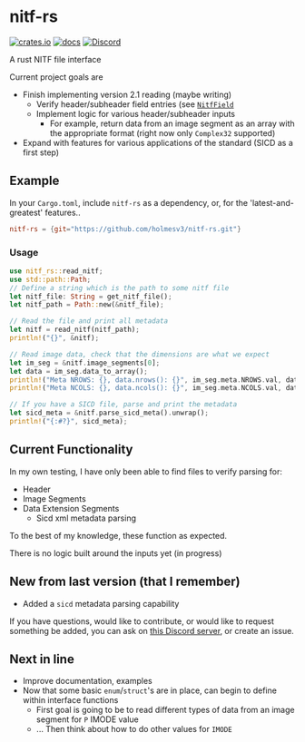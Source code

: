 # nitf-rs

[![crates.io](https://img.shields.io/crates/v/nitf-rs)](https://crates.io/crates/nitf-rs)
[![docs](https://img.shields.io/docsrs/nitf-rs)](https://docs.rs/nitf-rs/latest/nitf_rs/)
[![Discord](https://img.shields.io/discord/1109246714721865810?label=discord&logo=discord&logoColor=white&color=blue)](https://discord.gg/Kg7NwN4XgS)

A rust NITF file interface

Current project goals are
- Finish implementing version 2.1 reading (maybe writing)
  - Verify header/subheader field entries (see [`NitfField`](https://docs.rs/nitf-rs/0.1.4/nitf_rs/nitf_2_1/types/struct.NitfField.html)
  - Implement logic for various header/subheader inputs 
      - For example, return data from an image segment as an array with the appropriate format (right now only `Complex32` supported)
- Expand with features for various applications of the standard (SICD as a first step)


## Example
In your `Cargo.toml`, include `nitf-rs` as a dependency, or, for the 'latest-and-greatest' features..
```toml
nitf-rs = {git="https://github.com/holmesv3/nitf-rs.git"}
```
### Usage
```rust
use nitf_rs::read_nitf;
use std::path::Path;
// Define a string which is the path to some nitf file
let nitf_file: String = get_nitf_file();
let nitf_path = Path::new(&nitf_file);

// Read the file and print all metadata
let nitf = read_nitf(nitf_path);
println!("{}", &nitf);

// Read image data, check that the dimensions are what we expect
let im_seg = &nitf.image_segments[0];
let data = im_seg.data_to_array();
println!("Meta NROWS: {}, data.nrows(): {}", im_seg.meta.NROWS.val, data.nrows());
println!("Meta NCOLS: {}, data.ncols(): {}", im_seg.meta.NCOLS.val, data.ncols());

// If you have a SICD file, parse and print the metadata
let sicd_meta = &nitf.parse_sicd_meta().unwrap();
println!("{:#?}", sicd_meta);
```

## Current Functionality

In my own testing, I have only been able to find files to verify parsing for:
- Header
- Image Segments
- Data Extension Segments
  - Sicd xml metadata parsing

To the best of my knowledge, these function as expected.

There is no logic built around the inputs yet (in progress)

## New from last version (that I remember)
- Added a `sicd` metadata parsing capability

If you have questions, would like to contribute, or would like to request 
something be added, you can ask on [this Discord server](https://discord.gg/Kg7NwN4XgS), or create an issue.

## Next in line
- Improve documentation, examples
- Now that some basic `enum`/`struct`'s are in place, can begin to define within interface functions
  - First goal is going to be to read different types of data from an image segment for `P` IMODE value
  - ... Then think about how to do other values for `IMODE`
